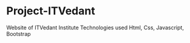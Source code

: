 # Project-ITVedant
Website of ITVedant Institute 
Technologies used Html, Css, Javascript, Bootstrap
